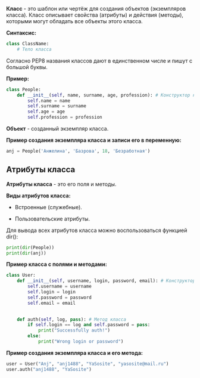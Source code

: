 **Класс** - это шаблон или чертёж для создания объектов (экземпляров класса). Класс описывает свойства (атрибуты) и действия (методы), которыми могут обладать все объекты этого класса.

**Синтаксис:**

```Python
class ClassName:
	# Тело класса
```

Согласно PEP8 названия классов дают в единственном числе и пишут с большой буквы.

**Пример:**

```Python
class People:
	def __init__(self, name, surname, age, profession): # Конструктор класса
		self.name = name
		self.surname = surname
		self.age = age
		self.profession = profession
```

**Объект** - созданный экземпляр класса.

**Пример создания экземпляра класса и записи его в переменную:**

```Python
anj = People('Анжелина', 'Базрова', 18, 'Безработная')
```

## Атрибуты класса

**Атрибуты класса** - это его поля и методы.

**Виды атрибутов класса:**

- Встроенные (служебные).

- Пользовательские атрибуты.

Для вывода всех атрибутов класса можно воспользоваться функцией dir():

```Python
print(dir(People))
print(dir(anj))
```

**Пример класса с полями и методами:**

```Python
class User:
	def __init__(self, username, login, password, email): # Конструктор класса
		self.username = username
		self.login = login
		self.password = password
		self.email = email
		

	def auth(self, log, pass): # Метод класса
		if self.login == log and self.password = pass:
			print("Successfully auth!")
		else:
			print("Wrong login or password")
```

**Пример создания экземпляра класса и его метода:**

```Python
user = User("Anj", "anj1488", "YaSosite", "yasosite@mail.ru")
user.auth("anj1488", "YaSosite")
```